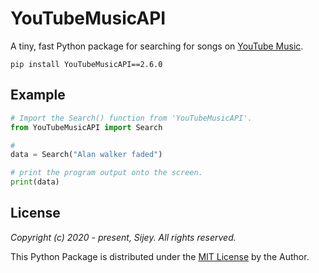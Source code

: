 # YouTubeMusicAPI

A tiny, fast Python package for searching for songs on [YouTube Music](https://music.youtube.com/).

```
pip install YouTubeMusicAPI==2.6.0
```

## Example

```python
# Import the Search() function from 'YouTubeMusicAPI'.
from YouTubeMusicAPI import Search

# 
data = Search("Alan walker faded")

# print the program output onto the screen.
print(data)
```

## License

*Copyright (c) 2020 - present, Sijey. All rights reserved.*

This Python Package is distributed under the [MIT License](https://mit-license.org/) by the Author.
